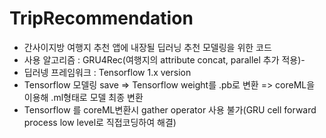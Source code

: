 # TripRecommendation
- 간사이지방 여행지 추천 앱에 내장될 딥러닝 추천 모델링을 위한 코드
- 사용 알고리즘 : GRU4Rec(여행지의 attribute concat, parallel 추가 적용)- 
- 딥러넹 프레임워크 : Tensorflow 1.x version
- Tensorflow 모델링 save => Tensorflow weight를 .pb로 변환 => coreML을 이용해 .ml형태로 모델 최종 변환
- Tensorflow 를 coreML변환시 gather operator 사용 불가(GRU cell forward process low level로 직접코딩하여 해결)
